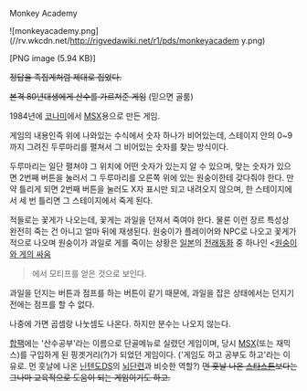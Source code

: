 Monkey Academy

![monkeyacademy.png](//rv.wkcdn.net/http://rigvedawiki.net/r1/pds/monkeyacadem
y.png)

[PNG image (5.94 KB)]

  
<del>정답을 족집게처럼 제대로 집었다.</del>

<del>본격 80년대생에게 산수를 가르쳐준 게임</del> (믿으면 골룸)

1984년에 [코나미](%EC%BD%94%EB%82%98%EB%AF%B8.md)에서 [MSX](MSX.md)용으로 만든 게임.

게임의 내용인즉 위에 나와있는 수식에서 숫자 하나가 비어있는데, 스테이지 안의 0~9까지 그려진 두루마리를 펼쳐서 그 비어있는 숫자를 찾는
방식이다.

두루마리는 일단 펼쳐야 그 위치에 어떤 숫자가 있는지 알 수 있으며, 맞는 숫자가 있으면 2번째 버튼을 눌러서 그 두루마리를 오른쪽 위에
있는 원숭이한테 갖다줘야 한다. 만약 틀리게 되면 2번째 버튼을 눌러도 X자 표시만 되고 내려오지 않으며, 한 스테이지에서 세 번 틀리면 그
스테이지에서 죽게 된다.

적들로는 꽃게가 나오는데, 꽃게는 과일을 던져서 죽여야 한다. 물론 이런 장르 특성상 완전히 죽는 건 아니고 얼마 뒤에 재생된다. 원숭이가
플레이어와 NPC로 나오고 꽃게가 적으로 나오며 원숭이가 과일로 게를 죽이는 상황은 [일본](%EC%9D%BC%EB%B3%B8.md)의
[전래동화](%EC%A0%84%EB%9E%98%EB%8F%99%ED%99%94.md) 중 하나인 <[원숭이와 게의 싸움](%EC%9B%90%EC%88%AD%EC%9D%B4%EC%99%80%20%EA%B2%8C%EC%9D%98%20%EC%8B%B8%EC%9B%80.md)
>에서 모티프를 얻은 것으로 보인다.

과일을 던지는 버튼과 점프를 하는 버튼이 같기 때문에, 과일을 잡은 상태에서는 던지기 전에는 점프를 할 수 없다.

나중에 가면 곱셈랑 나눗셈도 나온다. 하지만 분수는 나오지 않는다.

[합팩](%ED%95%A9%ED%8C%A9.md)에는 '산수공부'라는 이름으로 단골메뉴로 실렸던 게임이며, 당시
[MSX](MSX.md)(또는 재믹스)를 구입하게 된 핑곗거리(?)가 되었던 게임이다. ('게임도 하고 공부도 하고'라는 이유로. 먼
훗날에 나온 [닌텐도DS](%EB%8B%8C%ED%85%90%EB%8F%84DS.md)의
[뇌단련](%EB%87%8C%EB%8B%A8%EB%A0%A8.md)과 비슷한 역할?) <del>먼 훗날 나온
[스타스톤](%EC%8A%A4%ED%83%80%EC%8A%A4%ED%86%A4.md)보다는 그나마 교육적으로 도움이 되는 게임이기도
하고.</del>

